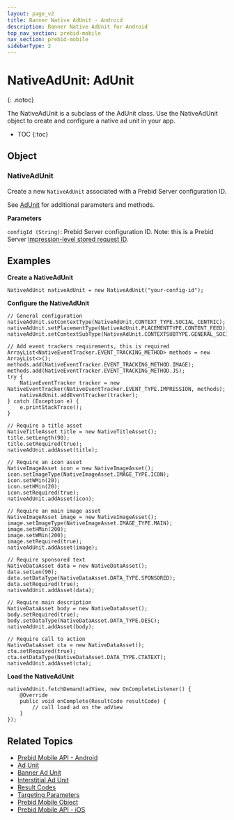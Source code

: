 ```yaml
---
layout: page_v2
title: Banner Native AdUnit - Android
description: Banner Native AdUnit for Android
top_nav_section: prebid-mobile
nav_section: prebid-mobile
sidebarType: 2
---
```


# NativeAdUnit: AdUnit
{: .notoc}

The NativeAdUnit is a subclass of the AdUnit class. Use the NativeAdUnit object to create and configure a native ad unit in your app.

- TOC
 {:toc}

## Object
### NativeAdUnit
Create a new `NativeAdUnit` associated with a Prebid Server configuration ID.

See [AdUnit](/prebid-mobile/pbm-api/android/pbm-adunit-android.html) for additional parameters and methods.

**Parameters**

`configId (String)`: Prebid Server configuration ID. Note: this is a Prebid Server [impression-level stored request ID](/prebid-server/features/pbs-storedreqs.html).

## Examples

**Create a NativeAdUnit**

```
NativeAdUnit nativeAdUnit = new NativeAdUnit("your-config-id");
```

**Configure the NativeAdUnit**

```
// General configuration
nativeAdUnit.setContextType(NativeAdUnit.CONTEXT_TYPE.SOCIAL_CENTRIC);
nativeAdUnit.setPlacementType(NativeAdUnit.PLACEMENTTYPE.CONTENT_FEED);
nativeAdUnit.setContextSubType(NativeAdUnit.CONTEXTSUBTYPE.GENERAL_SOCIAL);

// Add event trackers requirements, this is required
ArrayList<NativeEventTracker.EVENT_TRACKING_METHOD> methods = new ArrayList<>();
methods.add(NativeEventTracker.EVENT_TRACKING_METHOD.IMAGE);
methods.add(NativeEventTracker.EVENT_TRACKING_METHOD.JS);
try {
    NativeEventTracker tracker = new NativeEventTracker(NativeEventTracker.EVENT_TYPE.IMPRESSION, methods);
    nativeAdUnit.addEventTracker(tracker);
} catch (Exception e) {
    e.printStackTrace();
}

// Require a title asset
NativeTitleAsset title = new NativeTitleAsset();
title.setLength(90);
title.setRequired(true);
nativeAdUnit.addAsset(title);

// Require an icon asset
NativeImageAsset icon = new NativeImageAsset();
icon.setImageType(NativeImageAsset.IMAGE_TYPE.ICON);
icon.setWMin(20);
icon.setHMin(20);
icon.setRequired(true);
nativeAdUnit.addAsset(icon);

// Require an main image asset
NativeImageAsset image = new NativeImageAsset();
image.setImageType(NativeImageAsset.IMAGE_TYPE.MAIN);
image.setHMin(200);
image.setWMin(200);
image.setRequired(true);
nativeAdUnit.addAsset(image);

// Require sponsored text
NativeDataAsset data = new NativeDataAsset();
data.setLen(90);
data.setDataType(NativeDataAsset.DATA_TYPE.SPONSORED);
data.setRequired(true);
nativeAdUnit.addAsset(data);

// Require main description
NativeDataAsset body = new NativeDataAsset();
body.setRequired(true);
body.setDataType(NativeDataAsset.DATA_TYPE.DESC);
nativeAdUnit.addAsset(body);

// Require call to action
NativeDataAsset cta = new NativeDataAsset();
cta.setRequired(true);
cta.setDataType(NativeDataAsset.DATA_TYPE.CTATEXT);
nativeAdUnit.addAsset(cta);
```

**Load the NativeAdUnit**
```
nativeAdUnit.fetchDemand(adView, new OnCompleteListener() {
    @Override
    public void onComplete(ResultCode resultCode) {
        // call load ad on the adView
    }
});
```

## Related Topics

- [Prebid Mobile API - Android]({{site.baseurl}}/prebid-mobile/pbm-api/android/pbm-api-android.html)
- [Ad Unit](/prebid-mobile/pbm-api/android/pbm-adunit-android.html)
- [Banner Ad Unit]({{site.baseurl}}/prebid-mobile/pbm-api/android/pbm-banneradunit-android.html)
- [Interstitial Ad Unit](/prebid-mobile/pbm-api/android/pbm-bannerinterstitialadunit-android.html)
- [Result Codes]({{site.baseurl}}/prebid-mobile/pbm-api/android/pbm-api-result-codes-android.html)
- [Targeting Parameters]({{site.baseurl}}/prebid-mobile/pbm-api/android/pbm-targeting-params-android.html)
- [Prebid Mobile Object]({{site.baseurl}}/prebid-mobile/pbm-api/android/prebidmobile-object-android.html)
- [Prebid Mobile API - iOS]({{site.baseurl}}/prebid-mobile/pbm-api/ios/pbm-api-ios.html)
